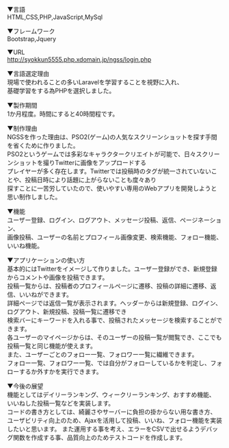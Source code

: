 ▼言語  
HTML,CSS,PHP,JavaScript,MySql  

▼フレームワーク  
Bootstrap,Jquery  

▼URL  
http://syokkun5555.php.xdomain.jp/ngss/login.php  

▼言語選定理由  
現場で使われることの多いLaravelを学習することを視野に入れ、  
基礎学習をする為PHPを選択しました。  

▼製作期間  
1か月程度。時間にすると40時間程です。  

▼制作理由  
NGSSを作った理由は、PSO2(ゲーム)の人気なスクリーンショットを探す手間を省くために作りました。  
PSO2というゲームでは多彩なキャラクタークリエイトが可能で、日々スクリーンショットを撮りTwitterに画像をアップロードする  
プレイヤーが多く存在します。Twitterでは投稿時のタグが統一されていないことや、投稿日時により話題に上がらないことも度々あり  
探すことに一苦労していたので、使いやすい専用のWebアプリを開発しようと思い制作しました。

▼機能  
ユーザー登録、ログイン、ログアウト、メッセージ投稿、返信、ページネーション、  
画像投稿、ユーザーの名前とプロフィール画像変更、検索機能、フォロー機能、いいね機能。  

▼アプリケーションの使い方  
基本的にはTwitterをイメージして作りました。ユーザー登録ができ、新規登録からコメントや画像を投稿できます。  
投稿一覧からは、投稿者のプロフィールページに遷移、投稿の詳細に遷移、返信、いいねができます。  
詳細ページでは返信一覧が表示されます。ヘッダーからは新規登録、ログイン、ログアウト、新規投稿、投稿一覧に遷移でき  
検索バーにキーワードを入れる事で、投稿されたメッセージを検索することができます。  
各ユーザーのマイページからは、そのユーザーの投稿一覧が閲覧でき、ここでも投稿一覧と同じ機能が使えます。  
また、ユーザーごとのフォロー一覧、フォロワー一覧に繊維できます。  
フォロー一覧、フォロワー一覧、では自分がフォローしているかを判定し、フォローするか外すかを実行できます。  

▼今後の展望  
機能としてはデイリーランキング、ウィークリーランキング、おすすめ機能、  
いいねした投稿一覧などを実装します。  
コードの書き方としては、綺麗さやサーバーに負担の掛からない用な書き方、  
ユーザビリティ向上のため、Ajaxを活用して投稿、いいね、フォロー機能を実装したいと思います。
また運用する事を考え、エラーをCSVで出せるようデバッグ関数を作成する事、品質向上のためテストコードを作成します。  
